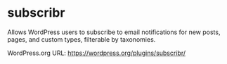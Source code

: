 subscribr
===============

Allows WordPress users to subscribe to email notifications for new posts, pages, and custom types, filterable by taxonomies.

WordPress.org URL: https://wordpress.org/plugins/subscribr/
